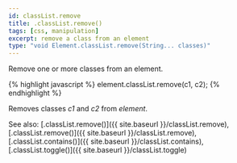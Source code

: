 ```yaml
---
id: classList.remove
title: .classList.remove()
tags: [css, manipulation]
excerpt: remove a class from an element
type: "void Element.classList.remove(String... classes)"
---
```


Remove one or more classes from an element.

{% highlight javascript %}
element.classList.remove(c1, c2);
{% endhighlight %}

Removes classes <var>c1</var> and <var>c2</var> from <var>element</var>.

See also: [.classList.remove()]({{ site.baseurl }}/classList.remove), [.classList.remove()]({{ site.baseurl }}/classList.remove), [.classList.contains()]({{ site.baseurl }}/classList.contains), [.classList.toggle()]({{ site.baseurl }}/classList.toggle)
